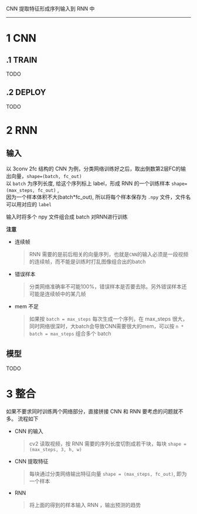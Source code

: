 CNN 提取特征形成序列输入到 RNN 中

---
# 1 CNN

## .1 TRAIN
TODO

## .2 DEPLOY
TODO

# 2 RNN
## 输入
以 3conv 2fc 结构的 CNN 为例，分类网络训练好之后，取出倒数第2层FC的输出向量，`shape=(batch, fc_out)`  
以 `batch` 为序列长度, 给这个序列标上 label，形成 RNN 的一个训练样本 
`shape=(max_steps, fc_out)` ,   
因为一个样本体积不大(batch*fc_out), 所以将每个样本保存为 `.npy` 文件，文件名可以用对应的 `label`

输入时将多个 npy 文件组合成 batch 对RNN进行训练

**注意**
- 连续帧
  >RNN 需要的是前后相关的向量序列，也就是`CNN`的输入必须是一段视频的连续帧，而不能是训练时打乱图像组合出的batch
- 错误样本
  > 分类网络准确率不可能100%，错误样本是否要去除。另外错误样本还可能是连续帧中的某几帧
- mem 不足
  > 如果按 `batch = max_steps` 每次生成一个序列，在 max_steps 很大，同时网络很深时，大batch会导致CNN需要很大的mem，可以按 `n * batch = max_steps` 组合多个 batch

## 模型
TODO

# 3 整合
如果不要求同时训练两个网络部分，直接拼接 CNN 和 RNN 要考虑的问题就不多。
流程如下
- CNN 的输入
  > cv2 读取视频，按 RNN 需要的序列长度切割成若干块，每块 `shape = (max_steps, 3, h, w)`
- CNN 提取特征
  > 每块通过分类网络输出特征向量 `shape = (max_steps, fc_out)`, 即为一个样本
- RNN
  > 将上面的得到的样本输入 RNN ，输出预测的趋势
